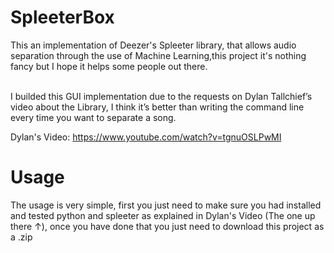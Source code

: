 # SpleeterBox
This an implementation of Deezer's Spleeter library, that allows audio separation through the use of Machine Learning,this project it's nothing fancy but I hope it helps some people out there. 
<br>
<br>

I builded this GUI implementation due to the requests on Dylan Tallchief’s video about the Library, I think it’s better than writing the command line every time you want to separate a song. <br>

Dylan's Video: https://www.youtube.com/watch?v=tgnuOSLPwMI

# Usage
The usage is very simple, first you just need to make sure you had installed and tested python and spleeter as explained in Dylan's Video (The one up there &#8593;), once you have done that you just need to download this project as a .zip

